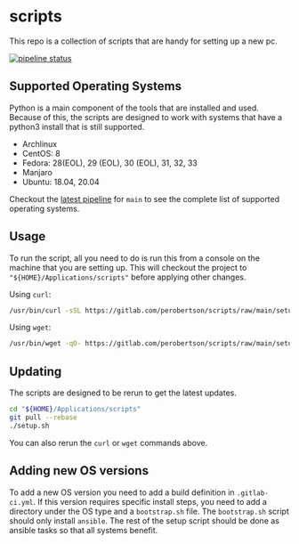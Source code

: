 # scripts

This repo is a collection of scripts that are handy for setting up a new pc.

[![pipeline status](https://gitlab.com/perobertson/scripts/badges/main/pipeline.svg)](https://gitlab.com/perobertson/scripts/pipelines?scope=branches&ref=main)

## Supported Operating Systems

Python is a main component of the tools that are installed and used.
Because of this, the scripts are designed to work with systems that have a python3 install that is still supported.

- Archlinux
- CentOS: 8
- Fedora: 28(EOL), 29 (EOL), 30 (EOL), 31, 32, 33
- Manjaro
- Ubuntu: 18.04, 20.04

Checkout the [latest pipeline](https://gitlab.com/perobertson/scripts/pipelines?scope=branches&ref=main) for `main` to see the complete list of supported operating systems.

## Usage

To run the script, all you need to do is run this from a console on the machine that you are setting up.
This will checkout the project to `"${HOME}/Applications/scripts"` before applying other changes.

Using `curl`:

```bash
/usr/bin/curl -sSL https://gitlab.com/perobertson/scripts/raw/main/setup.sh | time bash
```

Using `wget`:

```bash
/usr/bin/wget -qO- https://gitlab.com/perobertson/scripts/raw/main/setup.sh | time bash
```

## Updating

The scripts are designed to be rerun to get the latest updates.

```bash
cd "${HOME}/Applications/scripts"
git pull --rebase
./setup.sh
```

You can also rerun the `curl` or `wget` commands above.

## Adding new OS versions

To add a new OS version you need to add a build definition in `.gitlab-ci.yml`.
If this version requires specific install steps, you need to add a directory under the OS type and a `bootstrap.sh` file.
The `bootstrap.sh` script should only install `ansible`.
The rest of the setup script should be done as ansible tasks so that all systems benefit.
